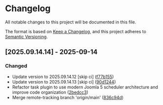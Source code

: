 # Changelog

All notable changes to this project will be documented in this file.

The format is based on [Keep a Changelog](https://keepachangelog.com/en/1.0.0/),
and this project adheres to [Semantic Versioning](https://semver.org/spec/v2.0.0.html).

## [2025.09.14.14] - 2025-09-14

### Changed

* Update version to 2025.09.14.12 [skip ci] ([f77b155](https://github.com/N6REJ/bears_aichatbot/commit/f77b155))
* Update version to 2025.09.14.13 [skip ci] ([90d1244](https://github.com/N6REJ/bears_aichatbot/commit/90d1244))
* Refactor task plugin to use modern Joomla 5 scheduler architecture and improve code organization ([2bedcc3](https://github.com/N6REJ/bears_aichatbot/commit/2bedcc3))
* Merge remote-tracking branch 'origin/main' ([836c94d](https://github.com/N6REJ/bears_aichatbot/commit/836c94d))

